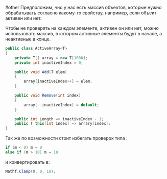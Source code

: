 #other 
Предположим, чно у нас есть массив объектов, которые нужно обрабатывать согласно какому-то свойству, например, если 
объект активен или нет. 

Чтобы не проверять на каждом элементе, активен он или нет, можно использовать массив, в котором активные элементы будут в начале, а неактивные в конце.


```cs
public class ActiveArray<T>
{
    private T[] array = new T[1000];
    private int inactiveIndex = 0;

    public void Add(T elem)
    {
        array[inactiveIndex++] = elem;
    }

    public void Remove(int index)
    {
        array[--inactiveIndex] = default;
    }

	public int Length => inactiveIndex - 1;
	public T this[int index] => arrary[index];
}
```

Так же по возможности стоит избегать проверок типа :
```cs
if (m < 0) m = 0
else if (m > 10) m = 10

```

и конвертировать в:
```cs
Mathf.Clamp(m, 0, 10);
```
